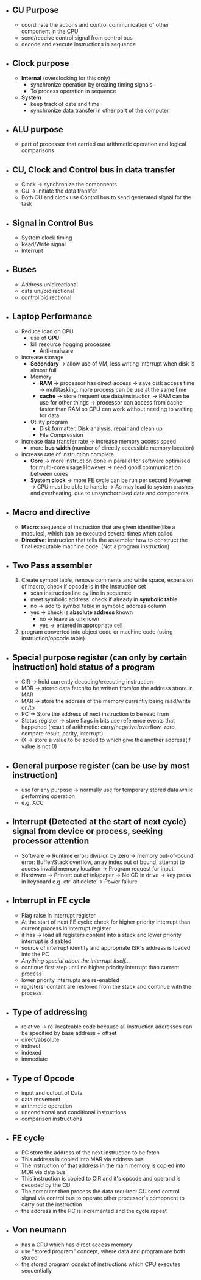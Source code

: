 - ## CU Purpose
	- coordinate the actions and control communication of other component in the CPU
	- send/receive control signal from control bus
	- decode and execute instructions in sequence
- ## Clock purpose
	- **Internal** (overclocking for this only)
		- synchronize operation by creating timing signals
		- To process operation in sequence
	- **System**
		- keep track of date and time
		- synchronize data transfer in other part of the computer
- ## ALU purpose
	- part of processor that carried out arithmetic operation and logical comparisons
- ## **CU**, **Clock** and **Control bus** in **data transfer**
	- Clock -> synchronize the components
	- CU -> initiate the data transfer
	- Both CU and clock use Control bus to send generated signal for the task
- ## Signal in Control Bus
	- System clock timing
	- Read/Write signal
	- Interrupt
- ## Buses
	- Address unidirectional
	- data uni/bidirectional
	- control bidirectional
- ## Laptop Performance 
	- Reduce load on CPU
		- use of **GPU**
		- kill resource hogging processes
			- Anti-malware
	- increase storage
		- **Secondary** -> allow use of VM, less writing interrupt when disk is almost full
		- Memory
			- **RAM**
			  -> processor has direct access
			  -> save disk access time
			  -> multitasking: more process can be use at the same time
			- **cache**
			  -> store frequent use data/instruction
			  -> RAM can be use for other things
			  -> processor can access from cache faster than RAM so CPU can work without needing to waiting for data
		- Utility program
			- Disk formatter, Disk analysis, repair and clean up
			- File Compression
	- increase data transfer rate -> increase memory access speed
		- more **bus width** (number of directly accessible memory location)
	- increase rate of instruction complete
		- **Core** -> more instruction done in parallel for software optimised for multi-core usage
		  However -> need good communication between cores
		- **System clock** -> more FE cycle can be run per second 
		  However -> CPU must be able to handle
		  -> As may lead to system crashes and overheating, due to unsynchornised data and components
- ## Macro and directive
	- **Macro**: sequence of instruction that are given identifier(like a modules), which can be executed several times when called
	- **Directive**: instruction that tells the assembler how to construct the final executable machine code. (Not a program instruction)
- ## Two Pass assembler 
	1. Create symbol table, remove comments and white space,  expansion of macro, check if opcode is in the instruction set
		- scan instruction line by line in sequence
		- meet symbolic address: check if already in **symbolic table**
		- no -> add to symbol table in symbolic address column
		- yes -> check is **absolute address** known
			- no -> leave as unknown
			- yes -> entered in appropriate cell
	2. program converted into object code or machine code (using instruction/opcode table) 
- ## Special purpose register (can only by certain instruction) hold status of a program
	- CIR -> hold currently decoding/executing instruction
	- MDR -> stored data fetch/to be written from/on the address strore in MAR
	- MAR -> store the address of the memory currently being read/write on/to
	- PC -> Store the address of next instruction to be read from
	- Status register -> store flags in bits use reference events that happened (result of arithmetic: carry/negative/overflow, zero, compare result, parity, interrupt) 
	- iX -> store a value to be added to which give the another address(if value is not 0)
- ## General purpose register (can be use by most instruction)
	- use for any purpose
	  -> normally use for temporary stored data while performing operation
	- e.g. ACC
- ## Interrupt (Detected at the start of next cycle) signal from device or process, seeking processor attention
	- Software
	  -> Runtime error: division by zero
	  -> memory out-of-bound error: Buffer/Stack overflow, array index out of bound, attempt to access invalid memory location
	  -> Program request for input 
	- Hardware
	  -> Printer: out of ink/paper
	  -> No CD in drive
	  -> key press in keyboard e.g. ctrl alt delete
	  -> Power failure
- ## Interrupt in FE cycle
	- Flag raise in interrupt register
	- At the start of next FE cycle: check for higher priority interrupt than current process in interrupt register
	- if has -> load all registers content into a stack and lower priority interrupt is disabled
	- source of interrupt identify and appropriate ISR's address is loaded into the PC
	- _Anything special about the interrupt itself..._
	- continue first step until no higher priority interrupt than current process
	- lower priority interrupts are re-enabled
	- registers' content are restored from the stack and continue with the process
- ## Type of addressing
	- relative
	  -> re-locateable code because all instruction addresses can be specified by base address + offset
	- direct/absolute
	- indirect
	- indexed
	- immediate
- ## Type of Opcode
	- input and output of Data
	- data movement
	- arithmetic operation
	- unconditional and conditional instructions
	- comparison instructions
- ## FE cycle
	- PC store the address of the next instruction to be fetch
	- This address is copied into MAR via address bus
	- The instruction of that address in the main memory is copied into MDR via data bus
	- This instruction is copied to CIR and it's opcode and operand is decoded by the CU
	- The computer then process the data required: CU send control signal via control bus to operate other processor's component to carry out the instruction
	- the address in the PC is incremented and the cycle repeat
- ## Von neumann
	- has a CPU which has direct access memory
	- use "stored program" concept, where data and program are both stored
	- the stored program consist of instructions which CPU executes sequentially
